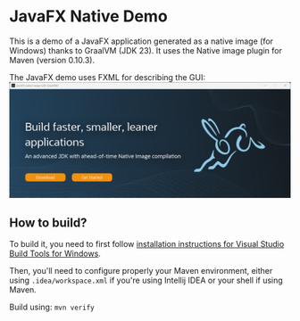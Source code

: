 # JavaFX Native Demo

This is a demo of a JavaFX application generated as a native image (for Windows) thanks to GraalVM (JDK 23). It uses the Native image plugin for Maven (version 0.10.3). 

The JavaFX demo uses FXML for describing the GUI:
![](./img/javafx-demo-native.exe.png)

## How to build?

To build it, you need to first follow [installation instructions for Visual Studio Build Tools for Windows](https://medium.com/graalvm/using-graalvm-and-native-image-on-windows-10-9954dc071311).

Then, you'll need to configure properly your Maven environment, either using `.idea/workspace.xml` if you're using Intellij IDEA or your shell if using Maven.

Build using: `mvn verify`
